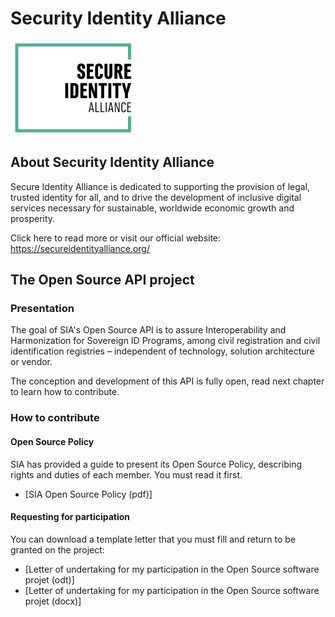 # Security Identity Alliance

![SIA Logo](/images/sia_logo.png)

## About Security Identity Alliance

Secure Identity Alliance is dedicated to supporting the provision of legal, trusted identity for all, and to drive the development of inclusive digital services necessary for sustainable, worldwide economic growth and prosperity.

Click here to read more or visit our official website: https://secureidentityalliance.org/

## The Open Source API project

### Presentation

The goal of SIA's Open Source API is to assure Interoperability and Harmonization for Sovereign ID Programs, among civil registration and civil identification registries – independent of technology, solution architecture or vendor.

The conception and development of this API is fully open, read next chapter to learn how to contribute.

### How to contribute

#### Open Source Policy

SIA has provided a guide to present its Open Source Policy, describing rights and duties of each member. You must read it first.
* [SIA Open Source Policy (pdf)]

#### Requesting for participation

You can download a template letter that you must fill and return to be granted on the project:
* [Letter of undertaking for my participation in the Open Source software projet (odt)]
* [Letter of undertaking for my participation in the Open Source software projet (docx)]
